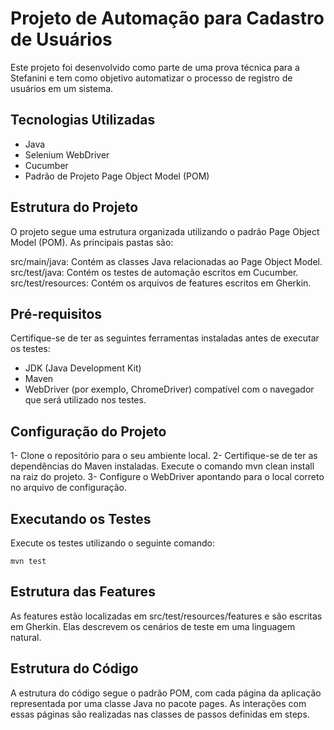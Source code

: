 # Projeto de Automação para Cadastro de Usuários

Este projeto foi desenvolvido como parte de uma prova técnica para a Stefanini e tem como objetivo automatizar o processo de registro de usuários em um sistema.


## Tecnologias Utilizadas

- Java
- Selenium WebDriver
- Cucumber
- Padrão de Projeto Page Object Model (POM)

## Estrutura do Projeto

O projeto segue uma estrutura organizada utilizando o padrão Page Object Model (POM). As principais pastas são:

src/main/java: Contém as classes Java relacionadas ao Page Object Model.
src/test/java: Contém os testes de automação escritos em Cucumber.
src/test/resources: Contém os arquivos de features escritos em Gherkin.


## Pré-requisitos

Certifique-se de ter as seguintes ferramentas instaladas antes de executar os testes:

- JDK (Java Development Kit)
- Maven
- WebDriver (por exemplo, ChromeDriver) compatível com o navegador que será utilizado nos testes.

## Configuração do Projeto

1- Clone o repositório para o seu ambiente local.
2- Certifique-se de ter as dependências do Maven instaladas. Execute o comando mvn clean install na raiz do projeto.
3- Configure o WebDriver apontando para o local correto no arquivo de configuração.

## Executando os Testes
Execute os testes utilizando o seguinte comando:
```
mvn test
```

## Estrutura das Features

As features estão localizadas em src/test/resources/features e são escritas em Gherkin. Elas descrevem os cenários de teste em uma linguagem natural.

## Estrutura do Código

A estrutura do código segue o padrão POM, com cada página da aplicação representada por uma classe Java no pacote pages. As interações com essas páginas são realizadas nas classes de passos definidas em steps.
